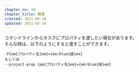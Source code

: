 ```yaml
---
chapter_no: 10
chapter_title: 概要
created: 2021-05-18
updated: 2021-05-18
---
```

コマンドラインからタスクにプロパティを渡したい場合があります。  
そんな時は、以下のようにすると渡すことができます。

```:形式
-P{em{プロパティ名}em}={em:blue{値}em}
もしくは
--project-prop {em{プロパティ名}em}={em:blue{値}em}
```
